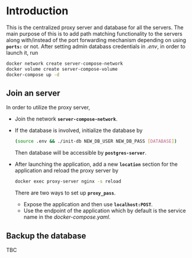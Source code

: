 # Introduction

This is the centralized proxy server and database for all the servers. The main purpose of this is to add path matching functionality to the servers along with/instead of the port forwarding mechanism depending on using **`ports:`** or not. After setting admin databass credentials in *.env*, in order to launch it, run

```bash
docker network create server-compose-network
docker volume create server-compose-volume
docker-compose up -d
```

## Join an server

In order to utilize the proxy server,

* Join the network **`server-compose-network`**.
* If the database is involved, initialize the database by
    ```bash
    (source .env && ./init-db NEW_DB_USER NEW_DB_PASS [DATABASE])
    ```
    Then database will be accessible by **`postgres-server`**.

* After launching the application, add a new **`location`** section for the application and reload the proxy server by
    ```bash
    docker exec proxy-server nginx -s reload
    ```
    There are two ways to set up **`proxy_pass`**.

    * Expose the application and then use **`localhost:POST`**.
    * Use the endpoint of the application which by default is the service name in the *docker-compose.yaml*.

## Backup the database

TBC
